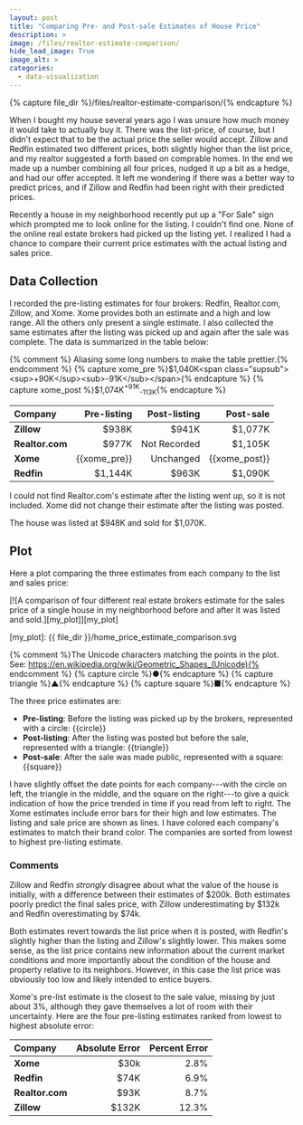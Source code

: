 ```yaml
---
layout: post
title: "Comparing Pre- and Post-sale Estimates of House Price"
description: >
image: /files/realtor-estimate-comparison/
hide_lead_image: True
image_alt: >
categories:
  - data-visualization
---
```


{% capture file_dir %}/files/realtor-estimate-comparison/{% endcapture %}

When I bought my house several years ago I was unsure how much money it would
take to actually buy it. There was the list-price, of course, but I didn't
expect that to be the actual price the seller would accept. Zillow and Redfin
estimated two different prices, both slightly higher than the list price, and
my realtor suggested a forth based on comprable homes. In the end we made up a
number combining all four prices, nudged it up a bit as a hedge, and had our
offer accepted. It left me wondering if there was a better way to predict
prices, and if Zillow and Redfin had been right with their predicted prices.

Recently a house in my neighborhood recently put up a "For Sale" sign which
prompted me to look online for the listing. I couldn't find one. None of the
online real estate brokers had picked up the listing yet. I realized I had a
chance to compare their current price estimates with the actual listing and
sales price.

## Data Collection

I recorded the pre-listing estimates for four brokers: Redfin, Realtor.com,
Zillow, and Xome. Xome provides both an estimate and a high and low range. All
the others only present a single estimate. I also collected the same estimates
after the listing was picked up and again after the sale was complete. The
data is summarized in the table below:

{% comment %} Aliasing some long numbers to make the table prettier.{% endcomment %}
{% capture xome_pre %}$1,040K<span class="supsub"><sup>+90K</sup><sub>-91K</sub></span>{% endcapture %}
{% capture xome_post %}$1,074K<span class="supsub"><sup>+91K</sup><sub>-113K</sub></span>{% endcapture %}

| Company         |  Pre-listing | Post-listing |     Post-sale |
|:----------------|-------------:|-------------:|--------------:|
| **Zillow**      |        $938K |        $941K |       $1,077K |
| **Realtor.com** |        $977K | Not Recorded |       $1,105K |
| **Xome**        | {{xome_pre}} |    Unchanged | {{xome_post}} |
| **Redfin**      |      $1,144K |        $963K |       $1,090K |


I could not find Realtor.com's estimate after the listing went up, so it is
not included. Xome did not change their estimate after the listing was posted.

The house was listed at $948K and sold for $1,070K.

## Plot

Here a plot comparing the three estimates from each company to the list and
sales price:

[![A comparison of four different real estate brokers estimate for the sales
price of a single house in my neighborhood before and after it was listed and
sold.][my_plot]][my_plot]

[my_plot]: {{ file_dir }}/home_price_estimate_comparison.svg

{% comment %}The Unicode characters matching the points in the plot. See:
https://en.wikipedia.org/wiki/Geometric_Shapes_(Unicode){% endcomment %}
{% capture circle %}&#x25CF;{% endcapture %}
{% capture triangle %}&#x25B2;{% endcapture %}
{% capture square %}&#x25A0;{% endcapture %}

The three price estimates are:

- **Pre-listing**: Before the listing was picked up by the brokers,
   represented with a circle: {{circle}}
- **Post-listing**: After the listing was posted but before the sale,
   represented with a triangle: {{triangle}}
- **Post-sale**: After the sale was made public, represented with a square:
   {{square}}

I have slightly offset the date points for each company---with the circle on
left, the triangle in the middle, and the square on the right---to give a
quick indication of how the price trended in time if you read from left to
right. The Xome estimates include error bars for their high and low estimates.
The listing and sale price are shown as lines. I have colored each company's
estimates to match their brand color. The companies are sorted from lowest to
highest pre-listing estimate.

### Comments

Zillow and Redfin _strongly_ disagree about what the value of the house is
initially, with a difference between their estimates of $200k. Both estimates
poorly predict the final sales price, with Zillow underestimating by $132k and
Redfin overestimating by $74k.

Both estimates revert towards the list price when it is posted, with Redfin's
slightly higher than the listing and Zillow's slightly lower. This makes some
sense, as the list price contains new information about the current market
conditions and more importantly about the condition of the house and property
relative to its neighbors. However, in this case the list price was obviously
too low and likely intended to entice buyers.

Xome's pre-list estimate is the closest to the sale value, missing by just
about 3%, although they gave themselves a lot of room with their uncertainty.
Here are the four pre-listing estimates ranked from lowest to highest absolute
error:

| Company         |  Absolute Error| Percent Error |
|:----------------|---------------:|--------------:|
| **Xome**        |           $30k |          2.8% |
| **Redfin**      |           $74K |          6.9% |
| **Realtor.com** |           $93K |          8.7% |
| **Zillow**      |          $132K |         12.3% |
